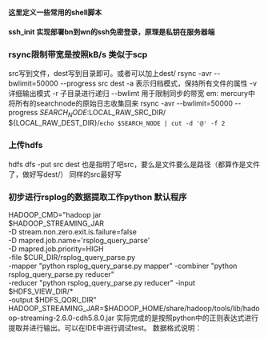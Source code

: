 #### 这里定义一些常用的shell脚本
#### ssh_init 实现部署bn到wn的ssh免密登录，原理是私钥在服务器端

### rsync限制带宽是按照kB/s 类似于scp
src写到文件，dest写到目录即可。或者可以加上dest/
rsync -avr --bwlimit=50000 --progress src dest 
-a 表示归档模式，保持所有文件的属性
-v 详细输出模式
-r 子目录进行递归
--bwlimt 用于限制同步的带宽
em:
mercury中将所有的searchnode的原始日志收集回来
rsync -avr --bwlimit=50000 --progress $SEARCH_NODE:$LOCAL_RAW_SRC_DIR/ ${LOCAL_RAW_DEST_DIR}/`echo $SEARCH_NODE | cut -d '@' -f 2`
### 上传hdfs
hdfs dfs -put src dest 也是指明了吧src，要么是文件要么是路径（都算作是文件了，做好写dest/）
同样的src最好写

### 初步进行rsplog的数据提取工作python 默认程序
HADOOP_CMD="hadoop jar \
            $HADOOP_STREAMING_JAR \
            -D stream.non.zero.exit.is.failure=false \
            -D mapred.job.name=\'rsplog_query_parse\' \
            -D mapred.job.priority=HIGH \
            -file $CUR_DIR/rsplog_query_parse.py \
            -mapper \"python rsplog_query_parse.py mapper\"
            -combiner \"python rsplog_query_parse.py reducer\"            
            -reducer \"python rsplog_query_parse.py reducer\"
            -input $HDFS_VIEW_DIR/* \
            -output $HDFS_QORI_DIR"
HADOOP_STREAMING_JAR=$HADOOP_HOME/share/hadoop/tools/lib/hadoop-streaming-2.6.0-cdh5.8.0.jar
实际完成的是按照python中的正则表达式进行提取并进行输出。可以在IDE中进行调试test。
数据格式说明：

###